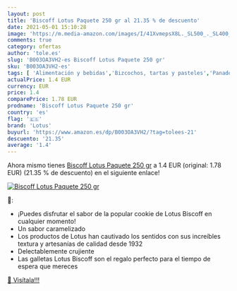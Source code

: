 ```yaml
---
layout: post
title: 'Biscoff Lotus Paquete 250 gr al 21.35 % de descuento'
date: 2021-05-01 15:10:28
image: 'https://m.media-amazon.com/images/I/41XvmepsX8L._SL500_._SL400_.jpg'
comments: true
category: ofertas
author: 'tole.es'
slug: 'B003OA3VH2-es Biscoff Lotus Paquete 250 gr'
sku: 'B003OA3VH2-es'
tags: [ 'Alimentación y bebidas','Bizcochos, tartas y pasteles','Panadería y bollería','biscoff','lotus', ]
actualPrice: 1.4 EUR
currency: EUR
price: 1.4
comparePrice: 1.78 EUR
prodname: 'Biscoff Lotus Paquete 250 gr'
country: 'es'
flag: '🇪🇸'
brand: 'Lotus'
buyurl: 'https://www.amazon.es/dp/B003OA3VH2/?tag=tolees-21'
descuento: '21.35'
average: '1.4'
---
```


Ahora mismo tienes [Biscoff Lotus Paquete 250 gr](https://www.amazon.es/dp/B003OA3VH2/?tag=tolees-21) a 1.4 EUR (original: 1.78 EUR) (21.35 %  de descuento) en el siguiente enlace!

[![Biscoff Lotus Paquete 250 gr](https://m.media-amazon.com/images/I/41XvmepsX8L._SL500_._SL400_.jpg)](https://www.amazon.es/dp/B003OA3VH2/?tag=tolees-21)

🔎:

- ¡Puedes disfrutar el sabor de la popular cookie de Lotus Biscoff en cualquier momento!
- Un sabor caramelizado
- Los productos de Lotus han cautivado los sentidos con sus increíbles textura y artesanías de calidad desde 1932
- Delectablemente crujiente
- Las galletas Lotus Biscoff son el regalo perfecto para el tiempo de espera que mereces

[🛒 Visítala!!!](https://www.amazon.es/dp/B003OA3VH2/?tag=tolees-21)
